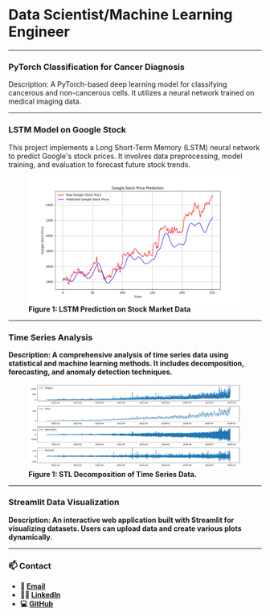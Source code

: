 # Data Scientist/Machine Learning Engineer 

---

### PyTorch Classification for Cancer Diagnosis


Description: A PyTorch-based deep learning model for classifying cancerous and non-cancerous cells. It utilizes a neural network trained on medical imaging data.

---

### LSTM Model on Google Stock
This project implements a Long Short-Term Memory (LSTM) neural network to predict Google's stock prices. It involves data preprocessing, model training, and evaluation to forecast future stock trends.


<figure>
  <img src="images/stock_price_prediction.png" alt="LSTM Model" width="500">
  <figcaption><strong>Figure 1<strong>: LSTM Prediction on Stock Market Data </figcaption>
</figure>

---

### Time Series Analysis


Description: A comprehensive analysis of time series data using statistical and machine learning methods. It includes decomposition, forecasting, and anomaly detection techniques.

<figure>
  <img src="images/stl_decomposition.png" alt="Time Series" width="500">
  <figcaption><strong>Figure 1<strong>: STL Decomposition of Time Series Data.</figcaption>
</figure>

---

### Streamlit Data Visualization

Description: An interactive web application built with Streamlit for visualizing datasets. Users can upload data and create various plots dynamically.


---

### 📫 Contact
- 📧 [Email](m.helva34@gmail.com)
- 🧑‍💼 [LinkedIn](https://www.linkedin.com/in/mehmet-helva-b2993a273/)
- 💻 [GitHub](https://github.com/mhelva)
